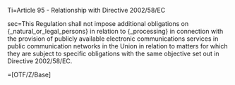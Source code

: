 Ti=Article 95 - Relationship with Directive 2002/58/EC

sec=This Regulation shall not impose additional obligations on {_natural_or_legal_persons} in relation to {_processing} in connection with the provision of publicly available electronic communications services in public communication networks in the Union in relation to matters for which they are subject to specific obligations with the same objective set out in Directive 2002/58/EC.

=[OTF/Z/Base]
